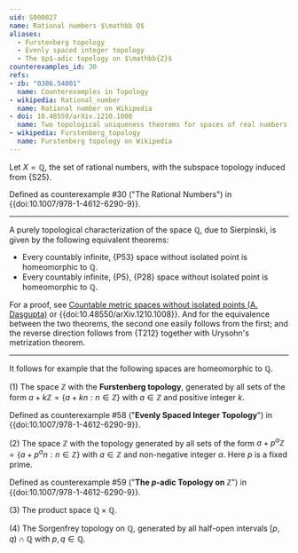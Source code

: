 ```yaml
---
uid: S000027
name: Rational numbers $\mathbb Q$
aliases:
  - Furstenberg topology
  - Evenly spaced integer topology
  - The $p$-adic topology on $\mathbb{Z}$
counterexamples_id: 30
refs:
- zb: "0386.54001" 
  name: Counterexamples in Topology
- wikipedia: Rational_number
  name: Rational number on Wikipedia
- doi: 10.48550/arXiv.1210.1008
  name: Two topological uniqueness theorems for spaces of real numbers (M. Francis)
- wikipedia: Furstenberg_topology
  name: Furstenberg topology on Wikipedia
---
```

Let $X=\mathbb Q$, the set of rational numbers, with the subspace topology induced from {S25}.

Defined as counterexample #30 ("The Rational Numbers")
in {{doi:10.1007/978-1-4612-6290-9}}.

----
A purely topological characterization of the space $\mathbb Q$, due to Sierpinski, is given by the following equivalent theorems:
- Every countably infinite, {P53} space without isolated point is homeomorphic to $\mathbb Q$.
- Every countably infinite, {P5}, {P28} space without isolated point is homeomorphic to $\mathbb Q$.

For a proof, see [Countable metric spaces without isolated points (A. Dasgupta)](http://at.yorku.ca/p/a/c/a/25.pdf) or {{doi:10.48550/arXiv.1210.1008}}.
And for the equivalence between the two theorems, the second one easily follows from the first; and the reverse direction follows from {T212} together with Urysohn's metrization theorem.

----
It follows for example that the following spaces are homeomorphic to $\mathbb Q$.

(1) The space $\mathbb{Z}$ with the **Furstenberg topology**, generated by all sets of
the form $a + k \mathbb{Z} = \{a+kn : n\in\mathbb{Z}\}$ with $a\in\mathbb Z$ and positive integer $k$.

Defined as counterexample #58 ("**Evenly Spaced Integer Topology**")
in {{doi:10.1007/978-1-4612-6290-9}}.

(2) The space $\mathbb{Z}$ with the topology generated by all sets of the form $a+p^\alpha\mathbb Z=\{a+p^\alpha n:n\in\mathbb Z\}$ with $a\in\mathbb Z$ and non-negative integer $\alpha$.  Here $p$ is a fixed prime.

Defined as counterexample #59 ("**The $p$-adic Topology on $\mathbb{Z}$**")
in {{doi:10.1007/978-1-4612-6290-9}}.

(3) The product space $\mathbb Q \times \mathbb Q$.

(4) The Sorgenfrey topology on $\mathbb Q$, generated by all half-open intervals $[p,q)\cap\mathbb Q$ with $p,q\in\mathbb Q$.
